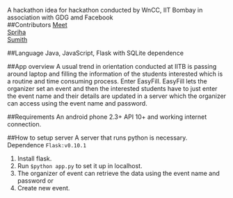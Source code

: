 A hackathon idea for hackathon conducted by WnCC, IIT Bombay in association with GDG amd Facebook<br/>
##Contributors
[Meet](https://github.com/udiboy1209)<br/>
[Spriha](https://github.com/sprihabiswas)<br/>
[Sumith](https://github.com/Sumith1896)<br/>

##Language
Java, JavaScript, Flask with SQLite dependence

##App overview
A usual trend in orientation conducted at IITB is passing around laptop and filling the information of
the students interested which is a routine and time consuming process.
Enter EasyFill.
EasyFill lets the organizer set an event and then the interested students have to just enter the event 
name and their details are updated in a server which the organizer can access using the event name and password.

##Requirements
An android phone 2.3+ API 10+ and working internet connection.

##How to setup server
A server that runs python is necessary.<br/>
Dependence `Flask:v0.10.1`<br/>
1. Install flask.<br/>
2. Run `$python app.py` to set it up in localhost.<br/>
3. The organizer of event can retrieve the data using the event name and password or<br/>
4. Create new event.<br/>



